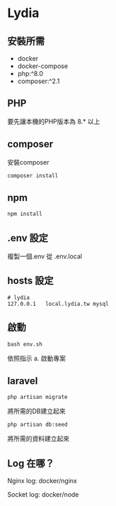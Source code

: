 # Lydia

## 安裝所需
- docker
- docker-compose
- php:^8.0
- composer:^2.1

## PHP
要先讓本機的PHP版本為 8.* 以上

## composer

安裝composer

```bash
composer install
```

## npm

```bash
npm install
```

## .env 設定

複製一個.env 從 .env.local

## hosts 設定

```
# lydia
127.0.0.1   local.lydia.tw mysql
```

## 啟動

```
bash env.sh
```
依照指示 a. 啟動專案

## laravel

```
php artisan migrate
```
將所需的DB建立起來

```
php artisan db:seed
```
將所需的資料建立起來

## Log 在哪？

Nginx log: docker/nginx

Socket log: docker/node